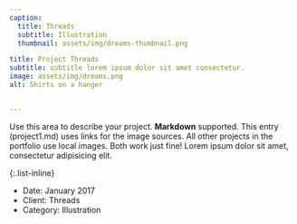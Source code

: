 ```yaml
---
caption:
  title: Threads
  subtitle: Illustration
  thumbnail: assets/img/dreams-thumbnail.png

title: Project Threads
subtitle: subtitle lorem ipsum dolor sit amet consectetur.
image: assets/img/dreams.png
alt: Shirts on a hanger


---
```


Use this area to describe your project. **Markdown** supported. This entry (project1.md) uses links for the image sources. All other projects in the portfolio use local images. Both work just fine! Lorem ipsum dolor sit amet, consectetur adipisicing elit.

{:.list-inline}

- Date: January 2017
- Client: Threads
- Category: Illustration
